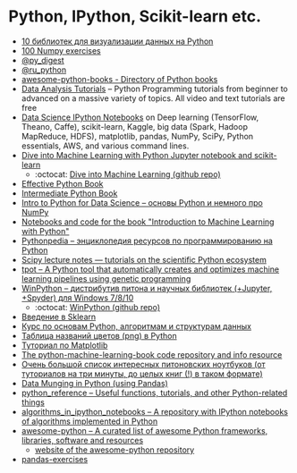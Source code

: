 # Python, IPython, Scikit-learn etc.

* [10 библиотек для визуализации данных на Python](https://blog.modeanalytics.com/python-data-visualization-libraries/)
* [100 Numpy exercises](http://www.labri.fr/perso/nrougier/teaching/numpy.100/index.html)
* [@py_digest](https://telegram.me/py_digest)
* [@ru_python](https://telegram.me/ru_python)
* [awesome-python-books - Directory of Python books](https://github.com/Junnplus/awesome-python-books)
* [Data Analysis Tutorials](https://pythonprogramming.net/data-analysis-tutorials/) – Python Programming tutorials from beginner to advanced on a massive variety of topics. All video and text tutorials are free
* [Data Science IPython Notebooks](https://github.com/donnemartin/data-science-ipython-notebooks) on Deep learning (TensorFlow, Theano, Caffe), scikit-learn, Kaggle, big data (Spark, Hadoop MapReduce, HDFS), matplotlib, pandas, NumPy, SciPy, Python essentials, AWS, and various command lines.
* [Dive into Machine Learning with Python Jupyter notebook and scikit-learn](http://hangtwenty.github.io/dive-into-machine-learning/)
    * :octocat: [Dive into Machine Learning (github repo)](https://github.com/hangtwenty/dive-into-machine-learning) 
* [Effective Python Book](http://www.effectivepython.com/)
* [Intermediate Python Book](https://github.com/lancelote/interpy-ru)
* [Intro to Python for Data Science – основы Python и немного про NumPy](https://www.datacamp.com/courses/intro-to-python-for-data-science)
* [Notebooks and code for the book "Introduction to Machine Learning with Python"](https://github.com/amueller/introduction_to_ml_with_python)
* [Pythonpedia – энциклопедия ресурсов по программированию на Python](https://pythonpedia.com/)
* [Scipy lecture notes — tutorials on the scientific Python ecosystem](http://www.scipy-lectures.org/index.html)
* [tpot – A Python tool that automatically creates and optimizes machine learning pipelines using genetic programming](https://github.com/rhiever/tpot)
* [WinPython – дистрибутив питона и научных библиотек (+Jupyter, +Spyder) для Windows 7/8/10](https://winpython.github.io)
    * :octocat: [WinPython (github repo)](https://github.com/winpython/winpython)
* [Введение в Sklearn](https://github.com/Dyakonov/notebooks/blob/master/dj_sklearn_intro.ipynb)
* [Курс по основам Python, алгоритмам и структурам данных](https://github.com/Yorko/python_intro)
* [Таблица названий цветов (png) в Python ](http://matplotlib.org/1.4.1/mpl_examples/color/named_colors.hires.png)
* [Туториал по Matplotlib](http://www.labri.fr/perso/nrougier/teaching/matplotlib/matplotlib.html)
* [The python-machine-learning-book code repository and info resource](https://github.com/rasbt/python-machine-learning-book)
* [Очень большой список интересных питоновских ноутбуков (от туториалов на три минуты, до целых книг (!) в таком формате)](https://github.com/jupyter/jupyter/wiki/A-gallery-of-interesting-Jupyter-and-IPython-Notebooks)
* [Data Munging in Python (using Pandas)](http://www.analyticsvidhya.com/blog/2014/09/data-munging-python-using-pandas-baby-steps-python/)
* [python_reference – Useful functions, tutorials, and other Python-related things](https://github.com/rasbt/python_reference)
* [algorithms_in_ipython_notebooks – A repository with IPython notebooks of algorithms implemented in Python](https://github.com/rasbt/algorithms_in_ipython_notebooks)
* [awesome-python – A curated list of awesome Python frameworks, libraries, software and resources](https://github.com/vinta/awesome-python) 
    * [website of the awesome-python repository](http://awesome-python.com/)
* [pandas-exercises](https://github.com/guipsamora/pandas_exercises/)
